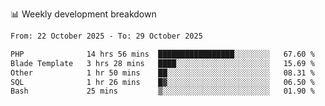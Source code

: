 📊 Weekly development breakdown
<!--START_SECTION:waka-->

```txt
From: 22 October 2025 - To: 29 October 2025

PHP              14 hrs 56 mins  █████████████████░░░░░░░░   67.60 %
Blade Template   3 hrs 28 mins   ████░░░░░░░░░░░░░░░░░░░░░   15.69 %
Other            1 hr 50 mins    ██░░░░░░░░░░░░░░░░░░░░░░░   08.31 %
SQL              1 hr 26 mins    █▓░░░░░░░░░░░░░░░░░░░░░░░   06.50 %
Bash             25 mins         ▒░░░░░░░░░░░░░░░░░░░░░░░░   01.90 %
```

<!--END_SECTION:waka-->
